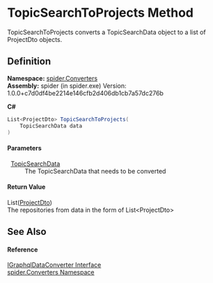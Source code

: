 # TopicSearchToProjects Method


TopicSearchToProjects converts a TopicSearchData object to a list of ProjectDto objects.



## Definition
**Namespace:** <a href="a1a6487c-d380-1653-1824-13765b4fe1dd">spider.Converters</a>  
**Assembly:** spider (in spider.exe) Version: 1.0.0+c7d0df4be2214e146cfb2d406db1cb7a57dc276b

**C#**
``` C#
List<ProjectDto> TopicSearchToProjects(
	TopicSearchData data
)
```



#### Parameters
<dl><dt>  <a href="b4d4132e-e6c4-c099-49e2-f9d56e64ca99">TopicSearchData</a></dt><dd>The TopicSearchData that needs to be converted</dd></dl>

#### Return Value
List(<a href="7153ffa9-75d9-d756-b8b0-dace1841bf5b">ProjectDto</a>)  
The repositories from data in the form of List&lt;ProjectDto&gt;

## See Also


#### Reference
<a href="8e1b075c-9a4d-b277-7d09-14b8c2f476e6">IGraphqlDataConverter Interface</a>  
<a href="a1a6487c-d380-1653-1824-13765b4fe1dd">spider.Converters Namespace</a>  
